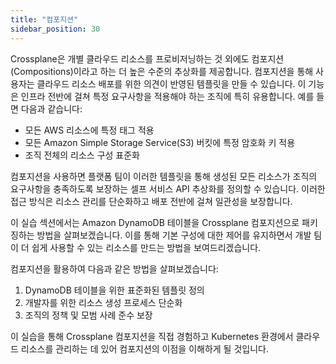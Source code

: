 ```yaml
---
title: "컴포지션"
sidebar_position: 30
---
```


Crossplane은 개별 클라우드 리소스를 프로비저닝하는 것 외에도 컴포지션(Compositions)이라고 하는 더 높은 수준의 추상화를 제공합니다. 컴포지션을 통해 사용자는 클라우드 리소스 배포를 위한 의견이 반영된 템플릿을 만들 수 있습니다. 이 기능은 인프라 전반에 걸쳐 특정 요구사항을 적용해야 하는 조직에 특히 유용합니다. 예를 들면 다음과 같습니다:

- 모든 AWS 리소스에 특정 태그 적용
- 모든 Amazon Simple Storage Service(S3) 버킷에 특정 암호화 키 적용
- 조직 전체의 리소스 구성 표준화

컴포지션을 사용하면 플랫폼 팀이 이러한 템플릿을 통해 생성된 모든 리소스가 조직의 요구사항을 충족하도록 보장하는 셀프 서비스 API 추상화를 정의할 수 있습니다. 이러한 접근 방식은 리소스 관리를 단순화하고 배포 전반에 걸쳐 일관성을 보장합니다.

이 실습 섹션에서는 Amazon DynamoDB 테이블을 Crossplane 컴포지션으로 패키징하는 방법을 살펴보겠습니다. 이를 통해 기본 구성에 대한 제어를 유지하면서 개발 팀이 더 쉽게 사용할 수 있는 리소스를 만드는 방법을 보여드리겠습니다.

컴포지션을 활용하여 다음과 같은 방법을 살펴보겠습니다:

1. DynamoDB 테이블을 위한 표준화된 템플릿 정의
2. 개발자를 위한 리소스 생성 프로세스 단순화
3. 조직의 정책 및 모범 사례 준수 보장

이 실습을 통해 Crossplane 컴포지션을 직접 경험하고 Kubernetes 환경에서 클라우드 리소스를 관리하는 데 있어 컴포지션의 이점을 이해하게 될 것입니다.